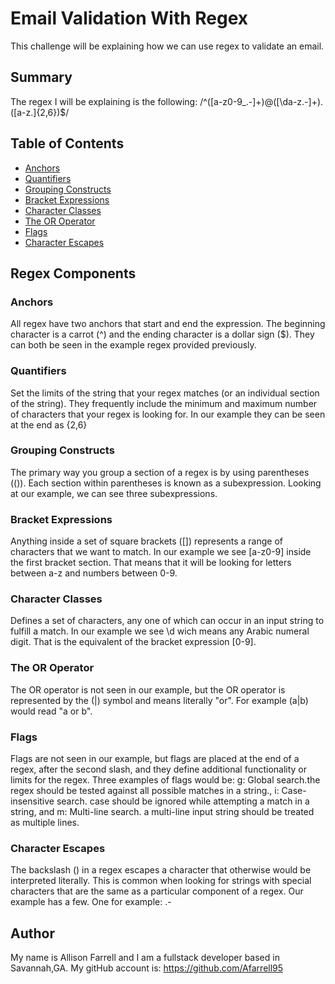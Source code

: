 # Email Validation With Regex

This challenge will be explaining how we can use regex to validate an email.

## Summary

The regex I will be explaining is the following: /^([a-z0-9_\.-]+)@([\da-z\.-]+)\.([a-z\.]{2,6})$/

## Table of Contents

- [Anchors](#anchors)
- [Quantifiers](#quantifiers)
- [Grouping Constructs](#grouping-constructs)
- [Bracket Expressions](#bracket-expressions)
- [Character Classes](#character-classes)
- [The OR Operator](#the-or-operator)
- [Flags](#flags)
- [Character Escapes](#character-escapes)

## Regex Components

### Anchors

All regex have two anchors that start and end the expression. The beginning character is a carrot (^) and the ending character is a dollar sign ($). They can both be seen in the example regex provided previously.

### Quantifiers

Set the limits of the string that your regex matches (or an individual section of the string). They frequently include the minimum and maximum number of characters that your regex is looking for. In our example they can be seen at the end as {2,6}

### Grouping Constructs

The primary way you group a section of a regex is by using parentheses (()). Each section within parentheses is known as a subexpression. Looking at our example, we can see three subexpressions.

### Bracket Expressions

Anything inside a set of square brackets ([]) represents a range of characters that we want to match. In our example we see [a-z0-9] inside the first bracket section. That means that it will be looking for letters between a-z and numbers between 0-9.

### Character Classes

Defines a set of characters, any one of which can occur in an input string to fulfill a match. In our example we see \d wich means any Arabic numeral digit. That is the equivalent of the bracket expression [0-9].

### The OR Operator

The OR operator is not seen in our example, but the OR operator is represented by the (|) symbol and means literally "or". For example (a|b) would read "a or b".

### Flags

Flags are not seen in our example, but flags are placed at the end of a regex, after the second slash, and they define additional functionality or limits for the regex. Three examples of flags would be: g: Global search.the regex should be tested against all possible matches in a string., i: Case-insensitive search. case should be ignored while attempting a match in a string, and m: Multi-line search. a multi-line input string should be treated as multiple lines.

### Character Escapes

The backslash (\) in a regex escapes a character that otherwise would be interpreted literally. This is common when looking for strings with special characters that are the same as a particular component of a regex. Our example has a few. One for example: \.-

## Author

My name is Allison Farrell and I am a fullstack developer based in Savannah,GA. My gitHub account is:
https://github.com/Afarrell95
